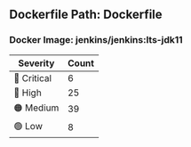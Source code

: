 ## Dockerfile Path: Dockerfile

### Docker Image: jenkins/jenkins:lts-jdk11
| Severity | Count |
|----------|-------|
| 🛑 Critical | 6 |
| 🔴 High | 25 |
| 🟠 Medium | 39 |
| 🟢 Low | 8 |